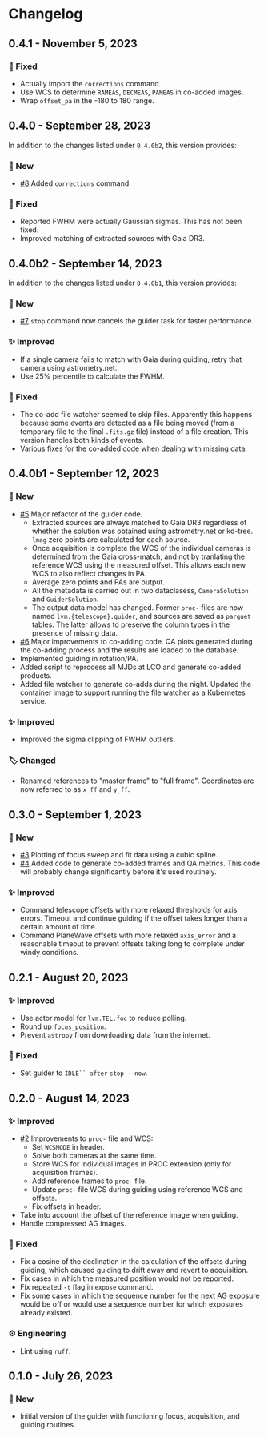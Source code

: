 # Changelog

## 0.4.1 - November 5, 2023

### 🔧 Fixed

* Actually import the `corrections` command.
* Use WCS to determine `RAMEAS`, `DECMEAS`, `PAMEAS` in co-added images.
* Wrap `offset_pa` in the -180 to 180 range.


## 0.4.0 - September 28, 2023

In addition to the changes listed under `0.4.0b2`, this version provides:

### 🚀 New

* [#8](https://github.com/sdss/lvmguider/pull/8) Added `corrections` command.

### 🔧 Fixed

* Reported FWHM were actually Gaussian sigmas. This has not been fixed.
* Improved matching of extracted sources with Gaia DR3.


## 0.4.0b2 - September 14, 2023

In addition to the changes listed under `0.4.0b1`, this version provides:

### 🚀 New

* [#7](https://github.com/sdss/lvmguider/pull/7) `stop` command now cancels the guider task for faster performance.

### ✨ Improved

* If a single camera fails to match with Gaia during guiding, retry that camera using astrometry.net.
* Use 25% percentile to calculate the FWHM.

### 🔧 Fixed

* The co-add file watcher seemed to skip files. Apparently this happens because some events are detected as a file being moved (from a temporary file to the final `.fits.gz` file) instead of a file creation. This version handles both kinds of events.
* Various fixes for the co-added code when dealing with missing data.


## 0.4.0b1 - September 12, 2023

### 🚀 New

* [#5](https://github.com/sdss/lvmguider/pull/5) Major refactor of the guider code.
  * Extracted sources are always matched to Gaia DR3 regardless of whether the solution was obtained using astrometry.net or kd-tree. `lmag` zero points are calculated for each source.
  * Once acquisition is complete the WCS of the individual cameras is determined from the Gaia cross-match, and not by tranlating the reference WCS using the measured offset. This allows each new WCS to also reflect changes in PA.
  * Average zero points and PAs are output.
  * All the metadata is carried out in two dataclasess, `CameraSolution` and `GuiderSolution`.
  * The output data model has changed. Former `proc-` files are now named `lvm.{telescope}.guider`, and sources are saved as `parquet` tables. The latter allows to preserve the column types in the presence of missing data.
* [#6](https://github.com/sdss/lvmguider/pull/6) Major improvements to co-adding code. QA plots generated during the co-adding process and the results are loaded to the database.
* Implemented guiding in rotation/PA.
* Added script to reprocess all MJDs at LCO and generate co-added products.
* Added file watcher to generate co-adds during the night. Updated the container image to support running the file watcher as a Kubernetes service.

### ✨ Improved

* Improved the sigma clipping of FWHM outliers.

### 🏷️ Changed

* Renamed references to "master frame" to "full frame". Coordinates are now referred to as `x_ff` and `y_ff`.


## 0.3.0 - September 1, 2023

### 🚀 New

* [#3](https://github.com/sdss/lvmguider/pull/3) Plotting of focus sweep and fit data using a cubic spline.
* [#4](https://github.com/sdss/lvmguider/pull/4) Added code to generate co-added frames and QA metrics. This code will probably change significantly before it's used routinely.

### ✨ Improved

* Command telescope offsets with more relaxed thresholds for axis errors. Timeout and continue guiding if the offset takes longer than a certain amount of time.
* Command PlaneWave offsets with more relaxed `axis_error` and a reasonable timeout to prevent offsets taking long to complete under windy conditions.


## 0.2.1 - August 20, 2023

### ✨ Improved

* Use actor model for `lvm.TEL.foc` to reduce polling.
* Round up `focus_position`.
* Prevent `astropy` from downloading data from the internet.

### 🔧 Fixed

* Set guider to `IDLE`` after` `stop --now`.


## 0.2.0 - August 14, 2023

### ✨ Improved

* [#2](https://github.com/sdss/lvmguider/pull/2) Improvements to `proc-` file and WCS:
  * Set `WCSMODE` in header.
  * Solve both cameras at the same time.
  * Store WCS for individual images in PROC extension (only for acquisition frames).
  * Add reference frames to `proc-` file.
  * Update `proc-` file WCS during guiding using reference WCS and offsets.
  * Fix offsets in header.
* Take into account the offset of the reference image when guiding.
* Handle compressed AG images.

### 🔧 Fixed

* Fix a cosine of the declination in the calculation of the offsets during guiding, which caused guiding to drift away and revert to acquisition.
* Fix cases in which the measured position would not be reported.
* Fix repeated `-t` flag in `expose` command.
* Fix some cases in which the sequence number for the next AG exposure would be off or would use a sequence number for which exposures already existed.

### ⚙️ Engineering

* Lint using `ruff`.


## 0.1.0 - July 26, 2023

### 🚀 New

* Initial version of the guider with functioning focus, acquisition, and guiding routines.
